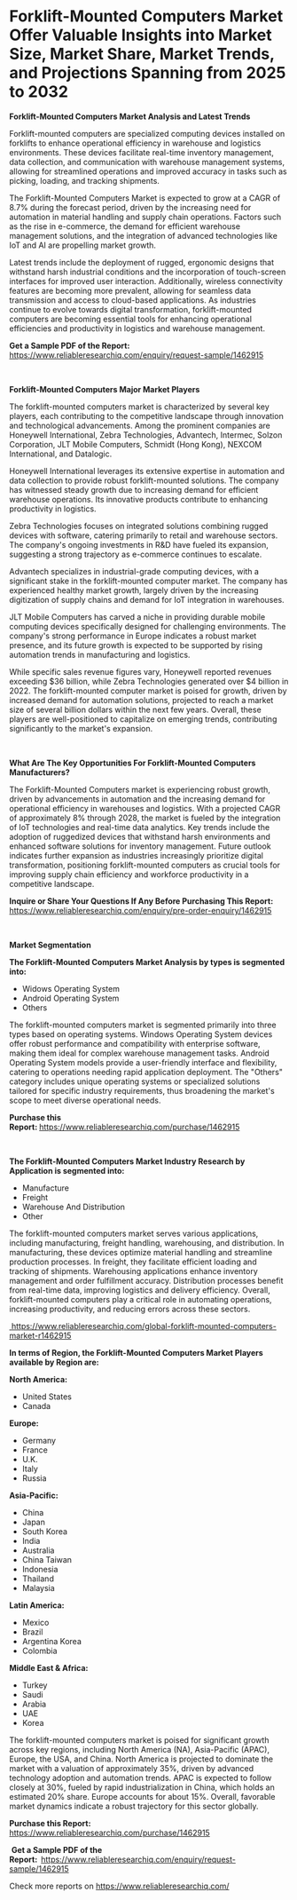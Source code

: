 <p><h1>Forklift-Mounted Computers Market Offer Valuable Insights into Market Size, Market Share, Market Trends, and Projections Spanning from 2025 to 2032</h1></p><p><strong>Forklift-Mounted Computers Market Analysis and Latest Trends</strong></p>
<p><p>Forklift-mounted computers are specialized computing devices installed on forklifts to enhance operational efficiency in warehouse and logistics environments. These devices facilitate real-time inventory management, data collection, and communication with warehouse management systems, allowing for streamlined operations and improved accuracy in tasks such as picking, loading, and tracking shipments.</p><p>The Forklift-Mounted Computers Market is expected to grow at a CAGR of 8.7% during the forecast period, driven by the increasing need for automation in material handling and supply chain operations. Factors such as the rise in e-commerce, the demand for efficient warehouse management solutions, and the integration of advanced technologies like IoT and AI are propelling market growth. </p><p>Latest trends include the deployment of rugged, ergonomic designs that withstand harsh industrial conditions and the incorporation of touch-screen interfaces for improved user interaction. Additionally, wireless connectivity features are becoming more prevalent, allowing for seamless data transmission and access to cloud-based applications. As industries continue to evolve towards digital transformation, forklift-mounted computers are becoming essential tools for enhancing operational efficiencies and productivity in logistics and warehouse management.</p></p>
<p><strong>Get a Sample PDF of the Report:&nbsp;</strong> <a href="https://www.reliableresearchiq.com/enquiry/request-sample/1462915?utm_campaign=1842&utm_medium=2&utm_source=Github&utm_content=ia&utm_term=13022025&utm_id=forklift-mounted-computers">https://www.reliableresearchiq.com/enquiry/request-sample/1462915</a></p>
<p>&nbsp;</p>
<p><strong>Forklift-Mounted Computers Major Market Players</strong></p>
<p><p>The forklift-mounted computers market is characterized by several key players, each contributing to the competitive landscape through innovation and technological advancements. Among the prominent companies are Honeywell International, Zebra Technologies, Advantech, Intermec, Solzon Corporation, JLT Mobile Computers, Schmidt (Hong Kong), NEXCOM International, and Datalogic.</p><p>Honeywell International leverages its extensive expertise in automation and data collection to provide robust forklift-mounted solutions. The company has witnessed steady growth due to increasing demand for efficient warehouse operations. Its innovative products contribute to enhancing productivity in logistics.</p><p>Zebra Technologies focuses on integrated solutions combining rugged devices with software, catering primarily to retail and warehouse sectors. The company's ongoing investments in R&D have fueled its expansion, suggesting a strong trajectory as e-commerce continues to escalate.</p><p>Advantech specializes in industrial-grade computing devices, with a significant stake in the forklift-mounted computer market. The company has experienced healthy market growth, largely driven by the increasing digitization of supply chains and demand for IoT integration in warehouses.</p><p>JLT Mobile Computers has carved a niche in providing durable mobile computing devices specifically designed for challenging environments. The company's strong performance in Europe indicates a robust market presence, and its future growth is expected to be supported by rising automation trends in manufacturing and logistics.</p><p>While specific sales revenue figures vary, Honeywell reported revenues exceeding $36 billion, while Zebra Technologies generated over $4 billion in 2022. The forklift-mounted computer market is poised for growth, driven by increased demand for automation solutions, projected to reach a market size of several billion dollars within the next few years. Overall, these players are well-positioned to capitalize on emerging trends, contributing significantly to the market's expansion.</p></p>
<p>&nbsp;</p>
<p><strong>What Are The Key Opportunities For Forklift-Mounted Computers Manufacturers?</strong></p>
<p><p>The Forklift-Mounted Computers market is experiencing robust growth, driven by advancements in automation and the increasing demand for operational efficiency in warehouses and logistics. With a projected CAGR of approximately 8% through 2028, the market is fueled by the integration of IoT technologies and real-time data analytics. Key trends include the adoption of ruggedized devices that withstand harsh environments and enhanced software solutions for inventory management. Future outlook indicates further expansion as industries increasingly prioritize digital transformation, positioning forklift-mounted computers as crucial tools for improving supply chain efficiency and workforce productivity in a competitive landscape.</p></p>
<p><strong>Inquire or Share Your Questions If Any Before Purchasing This Report:</strong> <a href="https://www.reliableresearchiq.com/enquiry/pre-order-enquiry/1462915?utm_campaign=1842&utm_medium=2&utm_source=Github&utm_content=ia&utm_term=13022025&utm_id=forklift-mounted-computers">https://www.reliableresearchiq.com/enquiry/pre-order-enquiry/1462915</a></p>
<p>&nbsp;</p>
<p><strong>Market Segmentation</strong></p>
<p><strong>The Forklift-Mounted Computers Market Analysis by types is segmented into:</strong></p>
<p><ul><li>Widows Operating System</li><li>Android Operating System</li><li>Others</li></ul></p>
<p><p>The forklift-mounted computers market is segmented primarily into three types based on operating systems. Windows Operating System devices offer robust performance and compatibility with enterprise software, making them ideal for complex warehouse management tasks. Android Operating System models provide a user-friendly interface and flexibility, catering to operations needing rapid application deployment. The "Others" category includes unique operating systems or specialized solutions tailored for specific industry requirements, thus broadening the market's scope to meet diverse operational needs.</p></p>
<p><strong>Purchase this Report:&nbsp;</strong><a href="https://www.reliableresearchiq.com/purchase/1462915?utm_campaign=1842&utm_medium=2&utm_source=Github&utm_content=ia&utm_term=13022025&utm_id=forklift-mounted-computers">https://www.reliableresearchiq.com/purchase/1462915</a></p>
<p>&nbsp;</p>
<p><strong>The Forklift-Mounted Computers Market Industry Research by Application is segmented into:</strong></p>
<p><ul><li>Manufacture</li><li>Freight</li><li>Warehouse And Distribution</li><li>Other</li></ul></p>
<p><p>The forklift-mounted computers market serves various applications, including manufacturing, freight handling, warehousing, and distribution. In manufacturing, these devices optimize material handling and streamline production processes. In freight, they facilitate efficient loading and tracking of shipments. Warehousing applications enhance inventory management and order fulfillment accuracy. Distribution processes benefit from real-time data, improving logistics and delivery efficiency. Overall, forklift-mounted computers play a critical role in automating operations, increasing productivity, and reducing errors across these sectors.</p></p>
<p><a href="https://www.reliableresearchiq.com/global-forklift-mounted-computers-market-r1462915?utm_campaign=1842&utm_medium=2&utm_source=Github&utm_content=ia&utm_term=13022025&utm_id=forklift-mounted-computers">&nbsp;https://www.reliableresearchiq.com/global-forklift-mounted-computers-market-r1462915</a></p>
<p><strong>In terms of Region, the Forklift-Mounted Computers Market Players available by Region are:</strong></p>
<p>
    <p> <strong> North America: </strong>
        <ul>
            <li>United States</li>
            <li>Canada</li>
        </ul>
        </p> 
    <p> <strong> Europe: </strong>
        <ul>
            <li>Germany</li>
            <li>France</li>
            <li>U.K.</li>
            <li>Italy</li>
            <li>Russia</li>
        </ul>
        </p> 
    <p> <strong> Asia-Pacific: </strong>
        <ul>
            <li>China</li>
            <li>Japan</li>
            <li>South Korea</li>
            <li>India</li>
            <li>Australia</li>
            <li>China Taiwan</li>
            <li>Indonesia</li>
            <li>Thailand</li>
            <li>Malaysia</li>
        </ul>
        </p> 
    <p> <strong> Latin America: </strong>
        <ul>
            <li>Mexico</li>
            <li>Brazil</li>
            <li>Argentina Korea</li>
            <li>Colombia</li>
        </ul>
        </p> 
    <p> <strong> Middle East & Africa: </strong>
        <ul>
            <li>Turkey</li>
            <li>Saudi</li>
            <li>Arabia</li>
            <li>UAE</li>
            <li>Korea</li>
        </ul>
    </p>
    </p>
<p><p>The forklift-mounted computers market is poised for significant growth across key regions, including North America (NA), Asia-Pacific (APAC), Europe, the USA, and China. North America is projected to dominate the market with a valuation of approximately 35%, driven by advanced technology adoption and automation trends. APAC is expected to follow closely at 30%, fueled by rapid industrialization in China, which holds an estimated 20% share. Europe accounts for about 15%. Overall, favorable market dynamics indicate a robust trajectory for this sector globally.</p></p>
<p><strong>Purchase this Report: </strong><a href="https://www.reliableresearchiq.com/purchase/1462915?utm_campaign=1842&utm_medium=2&utm_source=Github&utm_content=ia&utm_term=13022025&utm_id=forklift-mounted-computers">https://www.reliableresearchiq.com/purchase/1462915</a></p>
<p>&nbsp;<strong>Get a Sample PDF of the Report:&nbsp;&nbsp;</strong><a href="https://www.reliableresearchiq.com/enquiry/request-sample/1462915?utm_campaign=1842&utm_medium=2&utm_source=Github&utm_content=ia&utm_term=13022025&utm_id=forklift-mounted-computers">https://www.reliableresearchiq.com/enquiry/request-sample/1462915</a></p>
<p><strong></strong></p>
<p>Check more reports on <a href="https://www.reliableresearchiq.com/?utm_campaign=1842&utm_medium=2&utm_source=Github&utm_content=ia&utm_term=13022025&utm_id=forklift-mounted-computers">https://www.reliableresearchiq.com/</a></p>